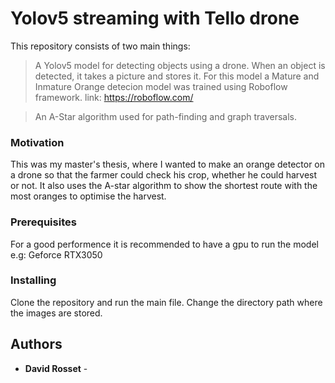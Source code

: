 # Yolov5 streaming with Tello drone

This repository consists of two main things:

>A Yolov5 model for detecting objects using a drone. When an object is detected, it takes a picture and stores it. 
>For this model a Mature and Inmature Orange detecion model was trained using Roboflow framework. link: https://roboflow.com/
  
> An A-Star algorithm used for path-finding and graph traversals. 

### Motivation

This was my master's thesis, where I wanted to make an orange detector on a drone so that the farmer could check his crop, whether he could harvest or not. It also uses the A-star algorithm to show the shortest route with the most oranges to optimise the harvest.

### Prerequisites
  
  For a good performence it is recommended to have a gpu to run the model e.g: Geforce RTX3050

### Installing

  Clone the repository and run the main file. Change the directory path where the images are stored.


## Authors

  - **David Rosset** - 


